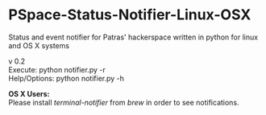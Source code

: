 PSpace-Status-Notifier-Linux-OSX
================================

Status and event notifier for Patras' hackerspace written in python for linux and OS X systems

v 0.2  
Execute: python notifier.py -r  
Help/Options: python notifier.py -h

**OS X Users:**  
Please install *terminal-notifier* from *brew* in order to see notifications.
